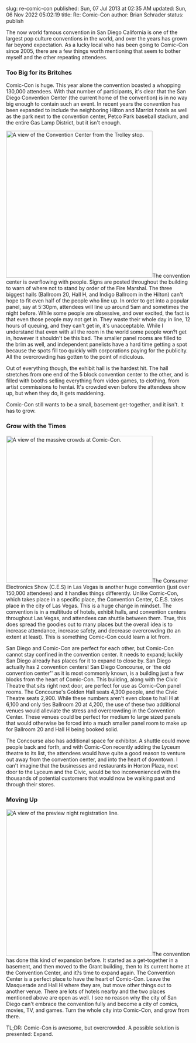 slug: re-comic-con
published: Sun, 07 Jul 2013 at 02:35 AM
updated: Sun, 06 Nov 2022 05:02:19 
title: Re: Comic-Con
author: Brian Schrader
status: publish

The now world famous convention in San Diego California is one of the largest pop culture conventions in the world, and over the years has grown far beyond expectation. As a lucky local who has been going to Comic-Con since 2005, there are a few things worth mentioning that seem to bother myself and the other repeating attendees.

<h3> Too Big for its Britches</h3>Comic-Con is huge. This year alone the convention boasted a whopping 130,000 attendees. With that number of participants, it's clear that the San Diego Convention Center (the current home of the convention) is in no way big enough to contain such an event. In recent years the convention has been expanded to include the neighboring Hilton and Marriot hotels as well as the park next to the convention center, Petco Park baseball stadium, and the entire Gas Lamp District, but it isn't enough. 

<img src="http://images.biteofanapple.com/blog/comic-con-line.jpg" class="body-image-right" width="400px" alt="A view of the Convention Center from the Trolley stop.">The convention center is overflowing with people. Signs are posted throughout the building to warn of where not to stand by order of the Fire Marshal. The three biggest halls (Ballroom 20, Hall H, and Indigo Ballroom in the Hilton) can't hope to fit even half of the people who line up. In order to get into a popular panel, say at 5:30pm, attendees will line up around 5am and sometimes the night before. While some people are obsessive, and over excited, the fact is that even those people may not get in. They waste their whole day in line, 12 hours of queuing, and they can't get in, it's unacceptable. While I understand that even with all the room in the world some people won?t get in, however it shouldn't be this bad.  The smaller panel rooms are filled to the brim as well, and independent panelists have a hard time getting a spot because the spots fill too quickly with corporations paying for the publicity. All the overcrowding has gotten to the point of ridiculous. 

Out of everything though, the exhibit hall is the hardest hit. The hall stretches from one end of the 5 block convention center to the other, and is filled with booths selling everything from video games, to clothing, from artist commissions to hentai. It's crowded even before the attendees show up, but when they do, it gets maddening. 

Comic-Con still wants to be a small, basement get-together, and it isn't. It has to grow.</p><h3>Grow with the Times</h3><img src="http://images.biteofanapple.com/blog/comic-con-crowd.jpg" class="body-image-right" width="400px" alt="A view of the massive crowds at Comic-Con.">The Consumer Electronics Show (C.E.S) in Las Vegas is another huge convention (just over 150,000 attendees) and it handles things differently. Unlike Comic-Con, which takes place in a specific place, the Convention Center, C.E.S. takes place in the city of Las Vegas. This is a huge change in mindset. The convention is in a multitude of hotels, exhibit halls, and convention centers throughout Las Vegas, and attendees can shuttle between them. True, this does spread the goodies out to many places but the overall idea is to increase attendance, increase safety, and decrease overcrowding (to an extent at least). This is something Comic-Con could learn a lot from.

San Diego and Comic-Con are perfect for each other, but Comic-Con cannot stay confined in the convention center. It needs to expand; luckily San Diego already has places for it to expand to close by. San Diego actually has 2 convention centers! San Diego Concourse, or 'the old convention center'' as it is most commonly known, is a building just a few blocks from the heart of Comic-Con. This building, along with the Civic Theatre that sits right next door, are perfect for use as Comic-Con panel rooms. The Concourse's Golden Hall seats 4,300 people, and the Civic Theatre seats 2,900. While these numbers aren't even close to hall H at 6,100 and only ties Ballroom 20 at 4,200, the use of these two additional venues would alleviate the stress and overcrowding in the Convention Center. These venues could be perfect for medium to large sized panels that would otherwise be forced into a much smaller panel room to make up for Ballroom 20 and Hall H being booked solid.

The Concourse also has additional space for exhibitor. A shuttle could move people back and forth, and with Comic-Con recently adding the Lyceum theatre to its list, the attendees would have quite a good reason to venture out away from the convention center, and into the heart of downtown. I can't imagine that the businesses and restaurants in Horton Plaza, next door to the Lyceum and the Civic, would be too inconvenienced with the thousands of potential customers that would now be walking past and through their stores.

<h3>Moving Up</h3><img src="http://images.biteofanapple.com/blog/SD-convention-center.jpg" class="body-image-right" width="400px" alt="A view of the preview night registration line.">The convention has done this kind of expansion before. It started as a get-together in a basement, and then moved to the Grant building, then to its current home at the Convention Center, and it?s time to expand again. The Convention Center is a perfect place to have the heart of Comic-Con. Leave the Masquerade and Hall H where they are, but move other things out to another venue. There are lots of hotels nearby and the two places mentioned above are open as well. I see no reason why the city of San Diego can't embrace the convention fully and become a city of comics, movies, TV, and games. Turn the whole city into Comic-Con, and grow from there.

TL;DR: Comic-Con is awesome, but overcrowded. A possible solution is presented: Expand.
